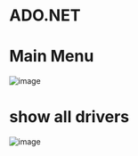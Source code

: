 # ADO.NET

# Main Menu

![image](https://user-images.githubusercontent.com/33037244/179247210-2f7f0f86-39a8-4007-aea5-3674a3d0a3f9.png)


# show all drivers

![image](https://user-images.githubusercontent.com/33037244/179247881-489f58c7-255c-4293-9e0b-2385ad64c835.png)


#



